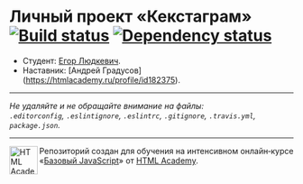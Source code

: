 # Личный проект «Кекстаграм» [![Build status][travis-image]][travis-url] [![Dependency status][dependency-image]][dependency-url]

* Студент: [Егор Людкевич](https://up.htmlacademy.ru/javascript/5/user/146128).
* Наставник: [Андрей Градусов] (https://htmlacademy.ru/profile/id182375).

---

_Не удаляйте и не обращайте внимание на файлы:_<br>
_`.editorconfig`, `.eslintignore`, `.eslintrc`, `.gitignore`, `.travis.yml`, `package.json`._

---

<a href="https://htmlacademy.ru/intensive/javascript"><img align="left" width="50" height="50" title="HTML Academy" src="https://up.htmlacademy.ru/static/img/intensive/javascript/logo-for-github.svg"></a>

Репозиторий создан для обучения на интенсивном онлайн‑курсе «[Базовый JavaScript](https://htmlacademy.ru/intensive/javascript)» от [HTML Academy](https://htmlacademy.ru).

[travis-image]: https://travis-ci.org/htmlacademy-javascript/146128-kekstagram.svg?branch=master
[travis-url]: https://travis-ci.org/htmlacademy-javascript/146128-kekstagram
[dependency-image]: https://david-dm.org/htmlacademy-javascript/146128-kekstagram.svg?style=flat-square
[dependency-url]: https://david-dm.org/htmlacademy-javascript/146128-kekstagram
